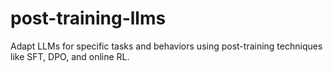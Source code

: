 # post-training-llms
Adapt LLMs for specific tasks and behaviors using post-training techniques like SFT, DPO, and online RL.
